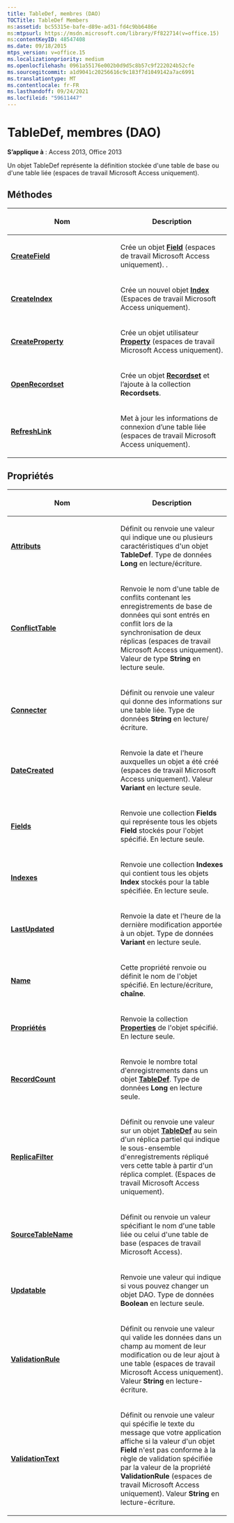 ```yaml
---
title: TableDef, membres (DAO)
TOCTitle: TableDef Members
ms:assetid: bc55315e-bafe-d89e-ad31-fd4c9bb6486e
ms:mtpsurl: https://msdn.microsoft.com/library/Ff822714(v=office.15)
ms:contentKeyID: 48547408
ms.date: 09/18/2015
mtps_version: v=office.15
ms.localizationpriority: medium
ms.openlocfilehash: 0961a55176e002b0d9d5c8b57c9f222024b52cfe
ms.sourcegitcommit: a1d9041c20256616c9c183f7d1049142a7ac6991
ms.translationtype: MT
ms.contentlocale: fr-FR
ms.lasthandoff: 09/24/2021
ms.locfileid: "59611447"
---
```

# <a name="tabledef-members-dao"></a>TableDef, membres (DAO)


**S’applique à** : Access 2013, Office 2013

Un objet TableDef représente la définition stockée d'une table de base ou d'une table liée (espaces de travail Microsoft Access uniquement).

## <a name="methods"></a>Méthodes

<table>
<colgroup>
<col style="width: 50%" />
<col style="width: 50%" />
</colgroup>
<thead>
<tr class="header">
<th><p>Nom</p></th>
<th><p>Description</p></th>
</tr>
</thead>
<tbody>
<tr class="odd">
<td><p><strong><a href="tabledef-createfield-method-dao.md">CreateField</a></strong></p></td>
<td><p>Crée un objet <strong><a href="field-object-dao.md">Field</a></strong> (espaces de travail Microsoft Access uniquement). .</p></td>
</tr>
<tr class="even">
<td><p><strong><a href="tabledef-createindex-method-dao.md">CreateIndex</a></strong></p></td>
<td><p>Crée un nouvel objet <strong><a href="index-object-dao.md">Index</a></strong> (Espaces de travail Microsoft Access uniquement).</p></td>
</tr>
<tr class="odd">
<td><p><strong><a href="tabledef-createproperty-method-dao.md">CreateProperty</a></strong></p></td>
<td><p>Crée un objet utilisateur <strong><a href="property-object-dao.md">Property</a></strong> (espaces de travail Microsoft Access uniquement).</p></td>
</tr>
<tr class="even">
<td><p><strong><a href="tabledef-openrecordset-method-dao.md">OpenRecordset</a></strong></p></td>
<td><p>Crée un objet <strong><a href="recordset-object-dao.md">Recordset</a></strong> et l’ajoute à la collection <strong>Recordsets</strong>.</p></td>
</tr>
<tr class="odd">
<td><p><strong><a href="tabledef-refreshlink-method-dao.md">RefreshLink</a></strong></p></td>
<td><p>Met à jour les informations de connexion d’une table liée (espaces de travail Microsoft Access uniquement).</p></td>
</tr>
</tbody>
</table>


## <a name="properties"></a>Propriétés

<table>
<colgroup>
<col style="width: 50%" />
<col style="width: 50%" />
</colgroup>
<thead>
<tr class="header">
<th><p>Nom</p></th>
<th><p>Description</p></th>
</tr>
</thead>
<tbody>
<tr class="odd">
<td><p><strong><a href="tabledef-attributes-property-dao.md">Attributs</a></strong></p></td>
<td><p>Définit ou renvoie une valeur qui indique une ou plusieurs caractéristiques d'un objet <strong>TableDef</strong>. Type de données <strong>Long</strong> en lecture/écriture.</p></td>
</tr>
<tr class="even">
<td><p><strong><a href="tabledef-conflicttable-property-dao.md">ConflictTable</a></strong></p></td>
<td><p>Renvoie le nom d'une table de conflits contenant les enregistrements de base de données qui sont entrés en conflit lors de la synchronisation de deux réplicas (espaces de travail Microsoft Access uniquement). Valeur de type <strong>String</strong> en lecture seule.</p></td>
</tr>
<tr class="odd">
<td><p><strong><a href="tabledef-connect-property-dao.md">Connecter</a></strong></p></td>
<td><p>Définit ou renvoie une valeur qui donne des informations sur une table liée. Type de données <strong>String</strong> en lecture/écriture.</p></td>
</tr>
<tr class="even">
<td><p><strong><a href="tabledef-datecreated-property-dao.md">DateCreated</a></strong></p></td>
<td><p>Renvoie la date et l'heure auxquelles un objet a été créé (espaces de travail Microsoft Access uniquement). Valeur <strong>Variant</strong> en lecture seule.</p></td>
</tr>
<tr class="odd">
<td><p><strong><a href="tabledef-fields-property-dao.md">Fields</a></strong></p></td>
<td><p>Renvoie une collection <strong>Fields</strong> qui représente tous les objets <strong>Field</strong> stockés pour l'objet spécifié. En lecture seule.</p></td>
</tr>
<tr class="even">
<td><p><strong><a href="tabledef-indexes-property-dao.md">Indexes</a></strong></p></td>
<td><p>Renvoie une collection <strong>Indexes</strong> qui contient tous les objets <strong>Index</strong> stockés pour la table spécifiée. En lecture seule.</p></td>
</tr>
<tr class="odd">
<td><p><strong><a href="tabledef-lastupdated-property-dao.md">LastUpdated</a></strong></p></td>
<td><p>Renvoie la date et l'heure de la dernière modification apportée à un objet. Type de données <strong>Variant</strong> en lecture seule.</p></td>
</tr>
<tr class="even">
<td><p><strong><a href="tabledef-name-property-dao.md">Name</a></strong></p></td>
<td><p>Cette propriété renvoie ou définit le nom de l'objet spécifié. En lecture/écriture, <strong>chaîne</strong>.</p></td>
</tr>
<tr class="odd">
<td><p><strong><a href="tabledef-properties-property-dao.md">Propriétés</a></strong></p></td>
<td><p>Renvoie la collection <strong><a href="properties-collection-dao.md">Properties</a></strong> de l'objet spécifié. En lecture seule.</p></td>
</tr>
<tr class="even">
<td><p><strong><a href="tabledef-recordcount-property-dao.md">RecordCount</a></strong></p></td>
<td><p>Renvoie le nombre total d'enregistrements dans un objet <strong><a href="tabledef-object-dao.md">TableDef</a></strong>. Type de données <strong>Long</strong> en lecture seule.</p></td>
</tr>
<tr class="odd">
<td><p><strong><a href="tabledef-replicafilter-property-dao.md">ReplicaFilter</a></strong></p></td>
<td><p>Définit ou renvoie une valeur sur un objet <strong><a href="tabledef-object-dao.md">TableDef</a></strong> au sein d'un réplica partiel qui indique le sous-ensemble d'enregistrements répliqué vers cette table à partir d'un réplica complet. (Espaces de travail Microsoft Access uniquement).</p></td>
</tr>
<tr class="even">
<td><p><strong><a href="tabledef-sourcetablename-property-dao.md">SourceTableName</a></strong></p></td>
<td><p>Définit ou renvoie un valeur spécifiant le nom d'une table liée ou celui d'une table de base (espaces de travail Microsoft Access).</p></td>
</tr>
<tr class="odd">
<td><p><strong><a href="tabledef-updatable-property-dao.md">Updatable</a></strong></p></td>
<td><p>Renvoie une valeur qui indique si vous pouvez changer un objet DAO. Type de données <strong>Boolean</strong> en lecture seule.</p></td>
</tr>
<tr class="even">
<td><p><strong><a href="tabledef-validationrule-property-dao.md">ValidationRule</a></strong></p></td>
<td><p>Définit ou renvoie une valeur qui valide les données dans un champ au moment de leur modification ou de leur ajout à une table (espaces de travail Microsoft Access uniquement). Valeur <strong>String</strong> en lecture-écriture.</p></td>
</tr>
<tr class="odd">
<td><p><strong><a href="tabledef-validationtext-property-dao.md">ValidationText</a></strong></p></td>
<td><p>Définit ou renvoie une valeur qui spécifie le texte du message que votre application affiche si la valeur d'un objet <strong>Field</strong> n'est pas conforme à la règle de validation spécifiée par la valeur de la propriété <strong>ValidationRule</strong> (espaces de travail Microsoft Access uniquement). Valeur <strong>String</strong> en lecture-écriture.</p></td>
</tr>
</tbody>
</table>

